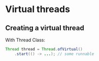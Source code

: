 # Virtual threads

## Creating a virtual thread
With Thread Class:
```java
Thread thread = Thread.ofVirtual()
    .start(() -> ...); // some runnable
```
